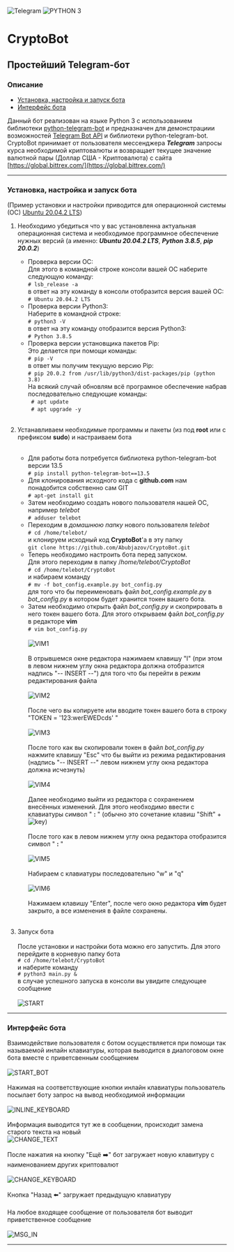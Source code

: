 ![Telegram](pict/Telegram.svg) ![PYTHON 3](pict/Python.svg)
# CryptoBot
## Простейший Telegram-бот
### Описание

* [Установка, настройка и запуск бота](#anchor1)
* [Интерфейс бота](#anchor2)

Данный бот реализован на языке Python 3 с использованием библиотеки [python-telegram-bot](https://github.com/python-telegram-bot/python-telegram-bot) и предназначен для демонстрациии возможностей [Telegram Bot API](https://core.telegram.org/bots) и библиотеки python-telegram-bot. CryptoBot принимает от пользователя мессенджера ___Telegram___ запросы курса необходимой криптовалюты и возвращает текущее значение валютной пары (Доллар США - Криптовалюта) с сайта [https://global.bittrex.com/](https://global.bittrex.com/)
___

<a id="anchor1"></a>

### Установка, настройка и запуск бота 
(Пример установки и настройки приводится для операционной системы (ОС) [Ubuntu 20.04.2 LTS](https://releases.ubuntu.com/20.04/))

1. Необходимо убедиться что у вас установленна актуальная операционная система и необходимое программное обеспечение нужных версий (а именно: ___Ubuntu 20.04.2 LTS___, ___Python 3.8.5___, ___pip 20.0.2___)

    * Проверка версии ОС:</br>
      Для этого в командной строке консоли вашей ОС наберите следующую команду:</br>
      ```# lsb_release -a```</br>
      в ответ на эту команду в консоли отобразится версия вашей ОС:</br>
      ```# Ubuntu 20.04.2 LTS```</br>
    * Проверка версии Python3:</br>
      Наберите в командной строке:</br>
      ```# python3 -V```</br>
      в ответ на эту команду отобразится версия Python3:</br>
      ```# Python 3.8.5```</br>
    * Проверка версии установщика пакетов Pip:</br>
      Это делается при помощи команды:</br>
      ```# pip -V```</br>
      в ответ мы получим текущую версию Pip:</br>
      ```# pip 20.0.2 from /usr/lib/python3/dist-packages/pip (python 3.8)```</br>
На всякий случай обновлям всё програмное обеспечение набрав последовательно следующие команды:</br>
    ``` # apt update```</br>
    ``` # apt upgrade -y```</br></br>
2. Устанавливаем необходимые программы и пакеты (из под __root__ или с префиксом __sudo__) и настраиваем бота</br></br>

    * Для работы бота потребуется библиотека python-telegram-bot версии 13.5</br>
    ```# pip install python-telegram-bot==13.5```</br>
    * Для клонирования исходного кода с __github.com__ нам понадобится собственно сам GIT</br>```# apt-get install git```</br>
    * Затем необходимо создать нового пользователя нашей ОС, например _telebot_</br>
    ```# adduser telebot```</br>
    * Переходим в _домашнюю папку_ нового пользователя _telebot_</br>
    ```# cd /home/telebot/```</br>и клонируем исходный код __CryptoBot__'а в эту папку</br>
    ```git clone https://github.com/Abubjazov/CryptoBot.git```</br>
    * Теперь необходимо настроить бота перед запуском.</br>Для этого переходим в папку /_home/telebot/CryptoBot_</br>```# cd /home/telebot/CryptoBot```</br>и набираем команду</br>```# mv -f bot_config.example.py bot_config.py```</br>для того что бы переименовать файл _bot_config.example.py_ в _bot_config.py_ в котором будет хранится токен вашего бота.
    * Затем необходимо открыть файл _bot_config.py_ и скоприровать в него токен вашего бота.
    Для этого открываем файл _bot_config.py_ в редакторе __vim__ </br>```# vim bot_config.py```</br></br>
    ![VIM1](pict/vim1.png)</br></br>
    В отрывшемся окне редактора нажимаем клавишу "I" (при этом в левом нижнем углу окна редактора должна отобразится надпись "-- INSERT --") для того что бы перейти в режим редактирования файла</br></br>
    ![VIM2](pict/vim2.png)</br></br>
    После чего вы копируете или вводите токен вашего бота в строку "TOKEN = '123:werEWEDcds' "</br></br>
    ![VIM3](pict/vim3.png)</br></br>
    После того как вы скопировали токен в файл _bot_config.py_ нажмите клавишу "Esc" что бы выйти из режима редактирования (надпись "-- INSERT --" левом нижнем углу окна редактора должна исчезнуть)</br></br>
    ![VIM4](pict/vim4.png)</br></br>
    Далее необходимо выйти из редактора с сохранением внесённых изменений. Для этого необходимо ввести с клавиатуры символ " __:__ " (обычно это сочетание клавиш "Shift" + ![key](pict/key.png))</br></br>
    После того как в левом нижнем углу окна редактора отобразится символ " __:__ "</br></br>
    ![VIM5](pict/vim5.png)</br></br>
    Набираем с клавиатуры последовательно "w" и "q"</br></br>
    ![VIM6](pict/vim6.png)</br></br>
    Нажимаем клавишу "Enter", после чего окно редактора __vim__ будет закрыто, а все изменения в файле сохранены.</br></br>
3. Запуск бота</br></br>
    После установки и настройки бота можно его запустить. Для этого перейдите в корневую папку бота</br>```# cd /home/telebot/CryptoBot```</br>и наберите команду
    </br>```# python3 main.py &```</br>в случае успешного запуска в консоли вы увидите следующее сообщение</br></br>
    ![START](pict/start.png)</br> 
___

<a id="anchor2"></a>

### Интерфейс бота
Взаимодействие пользователя с ботом осуществляется при помощи так называемой инлайн клавиатуры, которая выводится в диалоговом окне бота вместе с приветсвенным сообщением</br></br>
![START_BOT](pict/ts1.jpg)</br></br>
Нажимая на соответствующие кнопки инлайн клавиатуры пользователь посылает боту запрос на вывод необходимой информации</br></br>
![INLINE_KEYBOARD](pict/ts2.jpg)</br></br>
Информация выводится тут же в сообщении, происходит замена старого текста на новый</br>
![CHANGE_TEXT](pict/ts3.jpg)</br></br>
После нажатия на кнопку "Ещё ➡️" бот загружает новую  клавитуру с наименованием других криптовалют</br></br>
![CHANGE_KEYBOARD](pict/ts4.jpg)</br></br>
Кнопка "Назад ⬅️" загружает предыдущую клавиатуру</br></br>
На любое входящее сообщение от пользователя бот выводит приветственное сообщение</br></br>
![MSG_IN](pict/ts5.jpg)</br>
___
